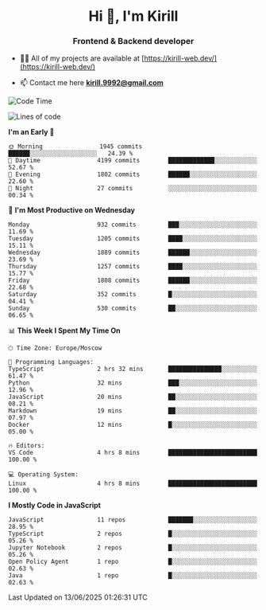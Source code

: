 <h1 align="center">Hi 👋, I'm Kirill</h1>
<h3 align="center">Frontend & Backend developer</h3>

- 👨‍💻 All of my projects are available at [https://kirill-web.dev/](https://kirill-web.dev/)

- 📫 Contact me here **kirill.9992@gmail.com**











<!--START_SECTION:waka-->
![Code Time](http://img.shields.io/badge/Code%20Time-2%2C253%20hrs%205%20mins-blue)

![Lines of code](https://img.shields.io/badge/From%20Hello%20World%20I%27ve%20Written-5.1%20million%20lines%20of%20code-blue)

**I'm an Early 🐤** 

```text
🌞 Morning                1945 commits        ██████░░░░░░░░░░░░░░░░░░░   24.39 % 
🌆 Daytime                4199 commits        █████████████░░░░░░░░░░░░   52.67 % 
🌃 Evening                1802 commits        ██████░░░░░░░░░░░░░░░░░░░   22.60 % 
🌙 Night                  27 commits          ░░░░░░░░░░░░░░░░░░░░░░░░░   00.34 % 
```
📅 **I'm Most Productive on Wednesday** 

```text
Monday                   932 commits         ███░░░░░░░░░░░░░░░░░░░░░░   11.69 % 
Tuesday                  1205 commits        ████░░░░░░░░░░░░░░░░░░░░░   15.11 % 
Wednesday                1889 commits        ██████░░░░░░░░░░░░░░░░░░░   23.69 % 
Thursday                 1257 commits        ████░░░░░░░░░░░░░░░░░░░░░   15.77 % 
Friday                   1808 commits        ██████░░░░░░░░░░░░░░░░░░░   22.68 % 
Saturday                 352 commits         █░░░░░░░░░░░░░░░░░░░░░░░░   04.41 % 
Sunday                   530 commits         ██░░░░░░░░░░░░░░░░░░░░░░░   06.65 % 
```


📊 **This Week I Spent My Time On** 

```text
🕑︎ Time Zone: Europe/Moscow

💬 Programming Languages: 
TypeScript               2 hrs 32 mins       ███████████████░░░░░░░░░░   61.47 % 
Python                   32 mins             ███░░░░░░░░░░░░░░░░░░░░░░   12.96 % 
JavaScript               20 mins             ██░░░░░░░░░░░░░░░░░░░░░░░   08.21 % 
Markdown                 19 mins             ██░░░░░░░░░░░░░░░░░░░░░░░   07.97 % 
Docker                   12 mins             █░░░░░░░░░░░░░░░░░░░░░░░░   05.00 % 

🔥 Editors: 
VS Code                  4 hrs 8 mins        █████████████████████████   100.00 % 

💻 Operating System: 
Linux                    4 hrs 8 mins        █████████████████████████   100.00 % 
```

**I Mostly Code in JavaScript** 

```text
JavaScript               11 repos            ███████░░░░░░░░░░░░░░░░░░   28.95 % 
TypeScript               2 repos             █░░░░░░░░░░░░░░░░░░░░░░░░   05.26 % 
Jupyter Notebook         2 repos             █░░░░░░░░░░░░░░░░░░░░░░░░   05.26 % 
Open Policy Agent        1 repo              █░░░░░░░░░░░░░░░░░░░░░░░░   02.63 % 
Java                     1 repo              █░░░░░░░░░░░░░░░░░░░░░░░░   02.63 % 
```




 Last Updated on 13/06/2025 01:26:31 UTC
<!--END_SECTION:waka-->
